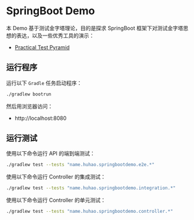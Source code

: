 # SpringBoot Demo

本 Demo 基于测试金字塔理论，目的是探求 SpringBoot 框架下对测试金字塔思想的表达，以及一些优秀工具的演示：

- [Practical Test Pyramid](https://martinfowler.com/articles/practical-test-pyramid.html)

## 运行程序

运行以下 `Gradle` 任务启动程序：

```bash
./gradlew bootrun
```

然后用浏览器访问：

- http://localhost:8080

## 运行测试

使用以下命令运行 API 的端到端测试：

```bash
./gradlew test --tests "name.huhao.springbootdemo.e2e.*"
```

使用以下命令运行 Controller 的集成测试：

```bash
./gradlew test --tests "name.huhao.springbootdemo.integration.*"
```

使用以下命令运行 Controller 的单元测试：

```bash
./gradlew test --tests "name.huhao.springbootdemo.controller.*"
```